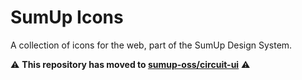 # SumUp Icons

A collection of icons for the web, part of the SumUp Design System.

⚠️ **This repository has moved to [sumup-oss/circuit-ui](https://github.com/sumup-oss/circuit-ui/blob/main/packages/icons)** ⚠️
